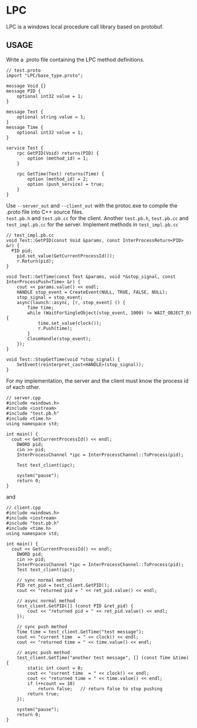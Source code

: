 LPC
===

LPC is a windows local procedure call library based on protobuf.

USAGE
---

Write a .proto file containing the LPC method definitions.

    // test.proto
    import "LPC/base_type.proto";

  	message Void {}
  	message PID {
  		optional int32 value = 1;
  	}
  
  	message Text {
  		optional string value = 1;
  	}
  	message Time {
  		optional int32 value = 1;
  	}
  
  	service Test {
  		rpc GetPID(Void) returns(PID) { 
  			option (method_id) = 1;
  		}
  		
  		rpc GetTime(Text) returns(Time) { 
  			option (method_id) = 2;
  			option (push_service) = true;
  		}
  	}
  
Use `--server_out` and `--client_out` with the protoc.exe to compile the .proto file into C++ source files.  
`test.pb.h` and `test.pb.cc` for the client. Another `test.pb.h`, `test.pb.cc` and `test_impl.pb.cc` for the server.
Implement methods in `test_impl.pb.cc`

    // test_impl.pb.cc
    void Test::GetPID(const Void &params, const InterProcessReturn<PID> &r) {
      PID pid;
    	pid.set_value(GetCurrentProcessId());
    	r.Return(pid);
    }
    
    void Test::GetTime(const Text &params, void *&stop_signal, const InterProcessPush<Time> &r) {
    	cout << params.value() << endl;
    	HANDLE stop_event = CreateEvent(NULL, TRUE, FALSE, NULL);
    	stop_signal = stop_event;
    	async(launch::async, [r, stop_event] () {
    		Time time;
    		while (WaitForSingleObject(stop_event, 1000) != WAIT_OBJECT_0) {
    			time.set_value(clock());
    			r.Push(time);
    		}
    		CloseHandle(stop_event);
    	});
    }
    
    void Test::StopGetTime(void *stop_signal) {
    	SetEvent(reinterpret_cast<HANDLE>(stop_signal));
    }
    
For my implementation, the server and the client must know the process id of each other.

    // server.cpp
    #include <windows.h>
    #include <iostream>
    #include "test.pb.h"
    #include <time.h>
    using namespace std;
    
    int main() {
      cout << GetCurrentProcessId() << endl;
    	DWORD pid;
    	cin >> pid;
    	InterProcessChannel *ipc = InterProcessChannel::ToProcess(pid);
    
    	Test test_client(ipc);
    
    	system("pause");
    	return 0;
    }

and

    // client.cpp
    #include <windows.h>
    #include <iostream>
    #include "test.pb.h"
    #include <time.h>
    using namespace std;
    
    int main() {
      cout << GetCurrentProcessId() << endl;
    	DWORD pid;
    	cin >> pid;
    	InterProcessChannel *ipc = InterProcessChannel::ToProcess(pid);
    	Test test_client(ipc);
    
    	// sync normal method
    	PID ret_pid = test_client.GetPID();
    	cout << "returned pid = " << ret_pid.value() << endl;
    
    	// async normal method
    	test_client.GetPID([] (const PID &ret_pid) {
    		cout << "returned pid = " << ret_pid.value() << endl;
    	});
    
    	// sync push method
    	Time time = test_client.GetTime("test message");
    	cout << "current time  = " << clock() << endl;
    	cout << "returned time = " << time.value() << endl;
    
    	// async push method
    	test_client.GetTime("another test message", [] (const Time &time) {
    		static int count = 0;
    		cout << "current time  = " << clock() << endl;
    		cout << "returned time = " << time.value() << endl;
    		if (++count == 10)
    			return false;	// return false to stop pushing
    		return true;
    	});
    
    	system("pause");
    	return 0;
    }
